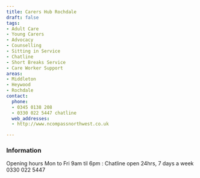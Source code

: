```yaml
---
title: Carers Hub Rochdale
draft: false
tags:
- Adult Care
- Young Carers
- Advocacy
- Counselling
- Sitting in Service
- Chatline
- Short Breaks Service
- Care Worker Support
areas:
- Middleton
- Heywood
- Rochdale
contact:
  phone:
  - 0345 0138 208
  - 0330 022 5447 chatline
  web_addresses:
  - http://www.ncompassnorthwest.co.uk

---
```


### Information
Opening hours Mon to Fri  9am til 6pm :
Chatline open 24hrs, 7 days a week 0330 022 5447